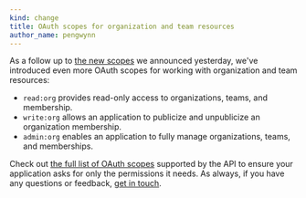 ```yaml
---
kind: change
title: OAuth scopes for organization and team resources
author_name: pengwynn
---
```

As a follow up to [the new scopes][yesterday] we announced yesterday, we've
introduced even more OAuth scopes for working with organization and team
resources:

- `read:org` provides read-only access to organizations, teams, and membership.
- `write:org` allows an application to publicize and unpublicize an organization membership.
- `admin:org` enables an application to fully manage organizations, teams, and memberships.

Check out [the full list of OAuth scopes][scopes] supported by the API to
ensure your application asks for only the permissions it needs. As always, if
you have any questions or feedback, [get in touch][contact].

[yesterday]: http://developer.github.com/changes/2014-02-24-finer-grained-scopes-for-ssh-keys/
[scopes]: /v3/oauth/#scopes
[contact]: https://github.com/contact?form[subject]=API+org+scopes
